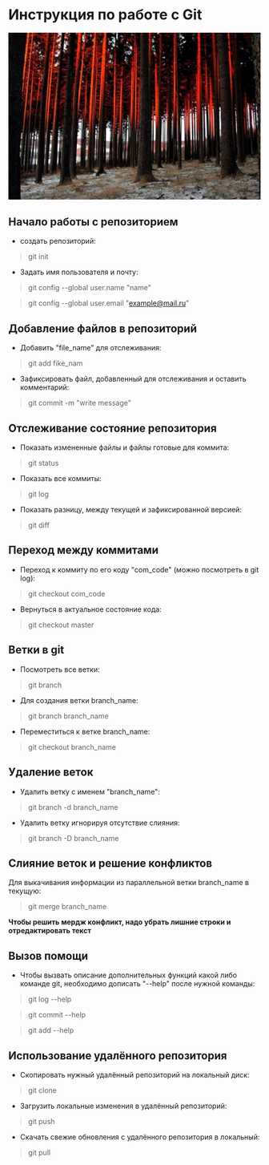 # Инструкция по работе с Git
![error](photo.png)
## Начало работы с репозиторием
* создать репозиторий:
>git init
* Задать имя пользователя и почту:
>git config --global user.name "name"

>git config --global user.email "example@mail.ru"
## Добавление файлов в репозиторий
* Добавить "file_name" для отслеживания:
>git add fike_nam
* Зафиксировать файл, добавленный для отслеживания и оставить комментарий:
>git commit -m "write message"
## Отслеживание состояние репозитория
* Показать измененные файлы и файлы готовые для коммита:
>git status
* Показать все коммиты:
>git log
* Показать разницу, между текущей и зафиксированной версией:
>git diff
## Переход между коммитами
* Переход к коммиту по его коду "com_code" (можно посмотреть в git log):
> git checkout com_code
* Вернуться в актуальное состояние кода:
>git checkout master
## Ветки в git
* Посмотреть все ветки:
>git branch
* Для создания ветки branch_name:
>git branch branch_name
* Переместиться к ветке branch_name:
>git checkout branch_name

## Удаление веток
* Удалить ветку с именем "branch_name":
>git branch -d branch_name
* Удалить ветку игнорируя отсутствие слияния:
>git branch -D branch_name

## Слияние веток и решение конфликтов
Для выкачивания информации из параллельной ветки branch_name в текущую:
>git merge branch_name

**Чтобы решить мердж конфликт, надо убрать лишние строки и отредактировать текст**

## Вызов помощи
* Чтобы вызвать описание дополнительных функций какой либо команде git, необходимо дописать "--help" после нужной команды:
>git log --help

>git commit --help

>git add --help
## Использование удалённого репозитория
* Скопировать нужный удалённый репозиторий на локальный диск:
>git clone
* Загрузить локальные изменения в удалённый репозиторий:
>git push
* Скачать свежие обновления с удалённого репозитория в локальный:
>git pull
